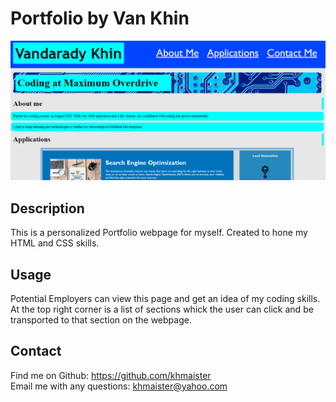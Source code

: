 # Portfolio by Van Khin

![Sample View](./assets/images/Portfolio%20Demo.png)

## Description
This is a personalized Portfolio webpage for myself. Created to hone my HTML and CSS skills.

## Usage
Potential Employers can view this page and get an idea of my coding skills. At the top right corner is a list of sections whick the user can click and be transported to that section on the webpage.

## Contact
Find me on Github: https://github.com/khmaister<br>
Email me with any questions: khmaister@yahoo.com